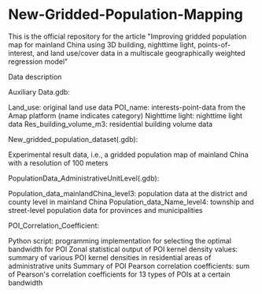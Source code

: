 # New-Gridded-Population-Mapping
This is the official repository for the article "Improving gridded population map for mainland China using 3D building, nighttime light, points-of-interest, and land use/cover data in a multiscale geographically weighted regression model"

Data description

Auxiliary Data.gdb:

Land_use: original land use data
POI_name: interests-point-data from the Amap platform (name indicates category)
Nighttime light: nighttime light data
Res_building_volume_m3: residential building volume data

New_gridded_population_dataset(.gdb): 

Experimental result data, i.e., a gridded population map of mainland China with a resolution of 100 meters

PopulationData_AdministrativeUnitLevel(.gdb):

Population_data_mainlandChina_level3: population data at the district and county level in mainland China
Population_data_Name_level4: township and street-level population data for provinces and municipalities

POI_Correlation_Coefficient:

Python script: programming implementation for selecting the optimal bandwidth for POI
Zonal statistical output of POI kernel density values: summary of various POI kernel densities in residential areas of administrative units
Summary of POI Pearson correlation coefficients: sum of Pearson's correlation coefficients for 13 types of POIs at a certain bandwidth
